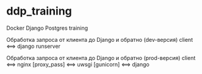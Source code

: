 # ddp_training
Docker Django Postgres training

Обработка запроса от клиента до Django и обратно (dev-версия)
client <==> django runserver

Обработка запроса от клиента до Django и обратно (prod-версия)
client <==> nginx [proxy_pass] <==> uwsgi [gunicorn] <==> django